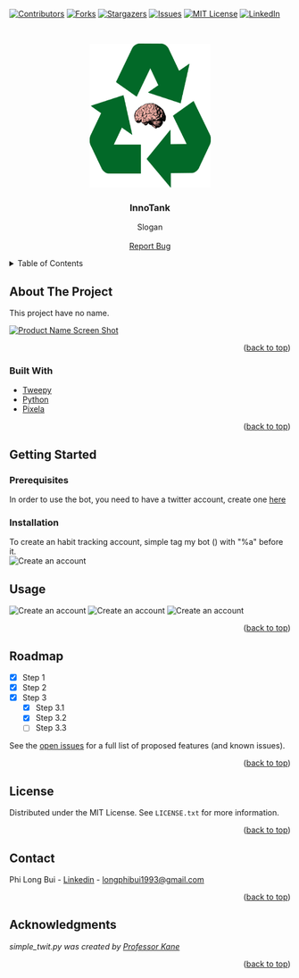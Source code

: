 <div id="top"></div>

<!-- PROJECT SHIELDS -->
<!--
*** I'm using markdown "reference style" links for readability.
*** Reference links are enclosed in brackets [ ] instead of parentheses ( ).
*** See the bottom of this document for the declaration of the reference variables
*** for contributors-url, forks-url, etc. This is an optional, concise syntax you may use.
*** https://www.markdownguide.org/basic-syntax/#reference-style-links
-->

[![Contributors][contributors-shield]][contributors-url]
[![Forks][forks-shield]][forks-url]
[![Stargazers][stars-shield]][stars-url]
[![Issues][issues-shield]][issues-url]
[![MIT License][license-shield]][license-url]
[![LinkedIn][linkedin-shield]][linkedin-url]

<!-- PROJECT LOGO -->
<br />
<div align="center">
  <p>
    <img src="readme_img/logo.png" alt="Logo" width="217" height="258">
 </p>

<h3 align="center">InnoTank</h3>

  <p align="center">
    Slogan
    <!--<br />
    <a href="https://github.com/github_username/repo_name"><strong>Explore the docs »</strong></a>-->
    <br />
    <br />
<!--     <a href="https://drive.google.com/uc?export=download&id=1rY_OOOybkd8zDA7SwHek3I6_Cy2AyheE">Download Demo</a>
    · -->
    <a href="https://github.com/tonybuii2003/NONAME/issues">Report Bug</a>
    <!--·
    <a href="https://github.com/github_username/repo_name/issues">Request Feature</a>
    -->
  </p>
</div>

<!-- TABLE OF CONTENTS -->
<details>
  <summary>Table of Contents</summary>
  <ol>
    <li>
      <a href="#about-the-project">About The Project</a>
      <ul>
        <li><a href="#built-with">Built With</a></li>
      </ul>
    </li>
    <li>
      <a href="#getting-started">Getting Started</a>
      <ul>
        <li><a href="#prerequisites">Prerequisites</a></li>
        <li><a href="#installation">Installation</a></li>
      </ul>
    </li>
    <li><a href="#usage">Usage</a></li>
    <li><a href="#roadmap">Roadmap</a></li>
    <!--<li><a href="#contributing">Contributing</a></li>-->
    <li><a href="#license">License</a></li>
    <li><a href="#contact">Contact</a></li>
    <li><a href="#acknowledgments">Acknowledgments</a></li>
  </ol>
</details>

<!-- ABOUT THE PROJECT -->

## About The Project

This project have no name.

[![Product Name Screen Shot][product-screenshot]](img/screenshot.png)

<p align="right">(<a href="#top">back to top</a>)</p>

### Built With

<!--* [Next.js](https://nextjs.org/) -->

- [Tweepy](https://www.tweepy.org/)
- [Python](https://www.python.org/)
- [Pixela](https://pixe.la/)

<p align="right">(<a href="#top">back to top</a>)</p>

<!-- GETTING STARTED -->

## Getting Started

### Prerequisites

In order to use the bot, you need to have a twitter account, create one [here](https://twitter.com)

### Installation

To create an habit tracking account, simple tag my bot () with "%a" before it. <br />
<img src="img/create.png" alt="Create an account" width="400" height="400">

<!--
1. Get a free API Key at [https://example.com](https://example.com)
2. Clone the repo
   ```sh
   git clone https://github.com/github_username/repo_name.git
   ```
3. Install NPM packages
   ```sh
   npm install
   ```
4. Enter your API in `config.js`
   ```js
   const API_KEY = 'ENTER YOUR API';
   ```

<p align="right">(<a href="#top">back to top</a>)</p>
-->

<!-- USAGE EXAMPLES -->

## Usage

<img src="img/graph.png" alt="Create an account" width="400" height="400">
<img src="img/post.png" alt="Create an account" width="400" height="400">
<img src="img/delete.png" alt="Create an account" width="400" height="400">

<p align="right">(<a href="#top">back to top</a>)</p>

<!-- ROADMAP -->

## Roadmap

- [x] Step 1
- [x] Step 2
- [x] Step 3
  - [x] Step 3.1
  - [x] Step 3.2
  - [ ] Step 3.3

See the [open issues](https://github.com/tonybuii2003/Twitter/issues) for a full list of proposed features (and known issues).

<p align="right">(<a href="#top">back to top</a>)</p>

<!-- LICENSE -->

## License

Distributed under the MIT License. See `LICENSE.txt` for more information.

<p align="right">(<a href="#top">back to top</a>)</p>

<!-- CONTACT -->

## Contact

Phi Long Bui - [Linkedin](https://www.linkedin.com/in/tonybui2003) - longphibui1993@gmail.com

<p align="right">(<a href="#top">back to top</a>)</p>

<!-- ACKNOWLEDGMENTS -->

## Acknowledgments

_simple_twit.py was created by [Professor Kane](https://www.cs.stonybrook.edu/people/faculty/ChristopherKane)_

<p align="right">(<a href="#top">back to top</a>)</p>

<!-- MARKDOWN LINKS & IMAGES -->
<!-- https://www.markdownguide.org/basic-syntax/#reference-style-links -->

[contributors-shield]: https://img.shields.io/github/contributors/tonybuii2003/NONAME.svg?style=for-the-badge
[contributors-url]: https://github.com/tonybuii2003/NONAME/graphs/contributors
[forks-shield]: https://img.shields.io/github/forks/tonybuii2003/NONAME.svg?style=for-the-badge
[forks-url]: https://github.com/tonybuii2003/NONAME/network/members
[stars-shield]: https://img.shields.io/github/stars/tonybuii2003/NONAME.svg?style=for-the-badge
[stars-url]: https://github.com/tonybuii2003/NONAME/stargazers
[issues-shield]: https://img.shields.io/github/issues/tonybuii2003/NONAME.svg?style=for-the-badge
[issues-url]: https://github.com/tonybuii2003/NONAME/issues
[license-shield]: https://img.shields.io/github/license/tonybuii2003/NONAME.svg?style=for-the-badge
[license-url]: https://github.com/tonybuii2003/NONAME/blob/main/LICENSE
[linkedin-shield]: https://img.shields.io/badge/-LinkedIn-blue.svg?style=for-the-badge&logo=linkedin&colorB=555
[linkedin-url]: https://www.linkedin.com/in/tonybui2003
[product-screenshot]: img/screenshot1.png

